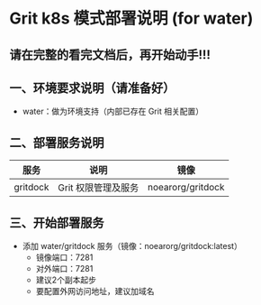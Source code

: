 # Grit k8s 模式部署说明 (for water)

## 请在完整的看完文档后，再开始动手!!!

## 一、环境要求说明（请准备好）

* water：做为环境支持（内部已存在 Grit 相关配置）


## 二、部署服务说明

| 服务 | 说明 |  镜像 |
| -------- | --------  |  -------- | 
| gritdock    | Grit 权限管理及服务 |  noearorg/gritdock | 


## 三、开始部署服务

* 添加 water/gritdock 服务（镜像：noearorg/gritdock:latest）
  * 镜像端口：7281
  * 对外端口：7281
  * 建议2个副本起步
  * 要配置外网访问地址，建议加域名

  